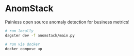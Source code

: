 # AnomStack

Painless open source anomaly detection for business metrics!

```bash
# run locally
dagster dev -f anomstack/main.py
```

```bash
# run via docker
docker compose up
```
